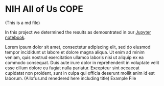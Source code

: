 # NIH All of Us COPE

(This is a md file)

In this project we determined the results as demosntrated in our [Jupyter notebook](https://hosted-notebook-example.herokuapp.com/). 

Lorem ipsum dolor sit amet, consectetur adipiscing elit, sed do eiusmod tempor incididunt ut labore et dolore magna aliqua. Ut enim ad minim veniam, quis nostrud exercitation ullamco laboris nisi ut aliquip ex ea commodo consequat. Duis aute irure dolor in reprehenderit in voluptate velit esse cillum dolore eu fugiat nulla pariatur. Excepteur sint occaecat cupidatat non proident, sunt in culpa qui officia deserunt mollit anim id est laborum. (Allofus.md renedered here including title) Example File